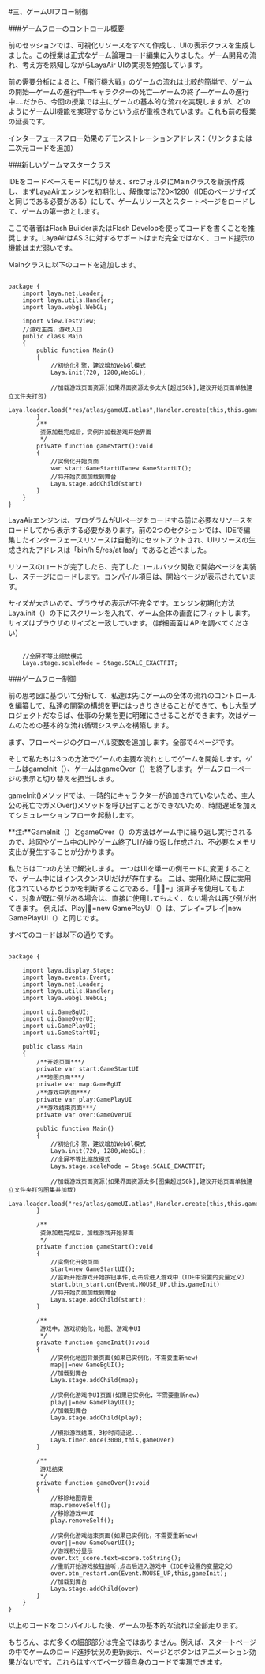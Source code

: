 #三、ゲームUIフロー制御

###ゲームフローのコントロール概要

前のセッションでは、可視化リソースをすべて作成し、UIの表示クラスを生成しました。この授業は正式なゲーム論理コード編集に入りました。ゲーム開発の流れ、考え方を熟知しながらLayaAir UIの実現を勉強しています。

前の需要分析によると、「飛行機大戦」のゲームの流れは比較的簡単で、ゲームの開始—ゲームの進行中—キャラクターの死亡—ゲームの終了—ゲームの進行中....だから、今回の授業では主にゲームの基本的な流れを実現しますが、どのようにゲームUI機能を実現するかという点が重視されています。これも前の授業の延長です。

インターフェースフロー効果のデモンストレーションアドレス：（リンクまたは二次元コードを追加）



###新しいゲームマスタークラス

IDEをコードベースモードに切り替え、srcフォルダにMainクラスを新規作成し、まずLayaAirエンジンを初期化し、解像度は720×1280（IDEのページサイズと同じである必要がある）にして、ゲームリソースとスタートページをロードして、ゲームの第一歩とします。

ここで著者はFlash BuilderまたはFlash Developを使ってコードを書くことを推奨します。LayaAirはAS 3に対するサポートはまだ完全ではなく、コード提示の機能はまだ弱いです。

Mainクラスに以下のコードを追加します。


```

package {
	import laya.net.Loader;
	import laya.utils.Handler;
	import laya.webgl.WebGL;
	
	import view.TestView;
	//游戏主类，游戏入口
	public class Main 
	{
		public function Main()
		{
			//初始化引擎，建议增加WebGl模式
			Laya.init(720, 1280,WebGL);

			//加载游戏页面资源(如果界面资源太多太大[超过50k],建议开始页面单独建立文件夹打包)
			Laya.loader.load("res/atlas/gameUI.atlas",Handler.create(this,this.gameStart))
		}
		/**
		 资源加载完成后，实例并加载游戏开始界面
		 */
		private function gameStart():void
		{
            //实例化开始页面
			var start:GameStartUI=new GameStartUI();
			//将开始页面加载到舞台
			Laya.stage.addChild(start)
		}
	}
}
```


LayaAirエンジンは、プログラムがUIページをロードする前に必要なリソースをロードしてから表示する必要があります。前の2つのセクションでは、IDEで編集したインターフェースリソースは自動的にセットアウトされ、UIリソースの生成されたアドレスは「bin/h 5/res/at las/」であると述べました。

リソースのロードが完了したら、完了したコールバック関数で開始ページを実装し、ステージにロードします。コンパイル項目は、開始ページが表示されています。

サイズが大きいので、ブラウザの表示が不完全です。エンジン初期化方法Laya.init（）の下にスクリーンを入れて、ゲーム全体の画面にフィットします。サイズはブラウザのサイズと一致しています。（詳細画面はAPIを調べてください）


```

	//全屏不等比缩放模式
	Laya.stage.scaleMode = Stage.SCALE_EXACTFIT;
```




###ゲームフロー制御

前の思考図に基づいて分析して、私達は先にゲームの全体の流れのコントロールを編纂して、私達の開発の構想を更にはっきりさせることができて、もし大型プロジェクトだならば、仕事の分業を更に明確にさせることができます。次はゲームのための基本的な流れ循環システムを構築します。

まず、フローページのグローバル変数を追加します。全部で4ページです。

そして私たちは3つの方法でゲームの主要な流れとしてゲームを開始します。ゲームはgameInit（）、ゲームはgameOver（）を終了します。ゲームフローページの表示と切り替えを担当します。

gameInit()メソッドでは、一時的にキャラクターが追加されていないため、主人公の死亡でガメOver()メソッドを呼び出すことができないため、時間遅延を加えてシミュレーションフローを起動します。

**注:**GameInit（）とgameOver（）の方法はゲーム中に繰り返し実行されるので、地図やゲーム中のUIやゲーム終了UIが繰り返し作成され、不必要なメモリ支出が発生することが分かります。

私たちは二つの方法で解決します。
一つはUIを単一の例モードに変更することで、ゲーム中にはインスタンスUIだけが存在する。
二は、実用化時に既に実用化されているかどうかを判断することである。「𞓜𞓜=」演算子を使用してもよく、対象が既に例がある場合は、直接に使用してもよく、ない場合は再び例が出てきます。
例えば、Play|𞓜=new GamePlayUI（）は、プレイ=プレイ|new GamePlayUI（）と同じです。

すべてのコードは以下の通りです。


```

package {
	
	import laya.display.Stage;
	import laya.events.Event;
	import laya.net.Loader;
	import laya.utils.Handler;
	import laya.webgl.WebGL;
	
	import ui.GameBgUI;
	import ui.GameOverUI;
	import ui.GamePlayUI;
	import ui.GameStartUI;
	
	public class Main
	{
		/**开始页面***/
		private var start:GameStartUI
		/**地图页面***/
		private var map:GameBgUI
		/**游戏中界面***/
		private var play:GamePlayUI
		/**游戏结束页面***/
		private var over:GameOverUI
		
		public function Main()
		{
			//初始化引擎，建议增加WebGl模式
			Laya.init(720, 1280,WebGL);
			//全屏不等比缩放模式
			Laya.stage.scaleMode = Stage.SCALE_EXACTFIT;
			
			//加载游戏页面资源(如果界面资源太多[图集超过50k],建议开始页面单独建立文件夹打包图集并加载)
			Laya.loader.load("res/atlas/gameUI.atlas",Handler.create(this,this.gameStart))
		}
		
		/**
		 资源加载完成后，加载游戏开始界面
		 */
		private function gameStart():void
		{
			//实例化开始页面
			start=new GameStartUI();
			//监听开始游戏开始按钮事件,点击后进入游戏中（IDE中设置的变量定义）
			start.btn_start.on(Event.MOUSE_UP,this,gameInit)
			//将开始页面加载到舞台
			Laya.stage.addChild(start);
		}
		
		/**
		 游戏中，游戏初始化，地图、游戏中UI
		 */
		private function gameInit():void
		{
			//实例化地图背景页面(如果已实例化，不需要重新new)
			map||=new GameBgUI();
			//加载到舞台
			Laya.stage.addChild(map);
			
			//实例化游戏中UI页面(如果已实例化，不需要重新new)
			play||=new GamePlayUI();
			//加载到舞台
			Laya.stage.addChild(play);
			
			//模拟游戏结束，3秒时间延迟...
			Laya.timer.once(3000,this,gameOver)
		}
		
		/**
		 游戏结束
		 */
		private function gameOver():void
		{
			//移除地图背景
			map.removeSelf();
			//移除游戏中UI
			play.removeSelf();
			
			//实例化游戏结束页面(如果已实例化，不需要重新new)
			over||=new GameOverUI();
			//游戏积分显示
			over.txt_score.text=score.toString();
			//重新开始游戏按钮监听,点击后进入游戏中（IDE中设置的变量定义）
			over.btn_restart.on(Event.MOUSE_UP,this,gameInit);
			//加载到舞台
			Laya.stage.addChild(over)
		}
	}
}
```


以上のコードをコンパイルした後、ゲームの基本的な流れは全部走ります。

もちろん、まだ多くの細部部分は完全ではありません。例えば、スタートページの中でゲームのロード進捗状況の更新表示、ページとボタンはアニメーション効果がないです。これらはすべてページ類自身のコードで実現できます。

